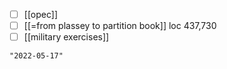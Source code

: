 - [ ] [[opec]]
- [ ] [[=from plassey to partition book]] loc 437,730
- [ ] [[military exercises]]

```query 2021-11-09 05:38
"2022-05-17"
```
